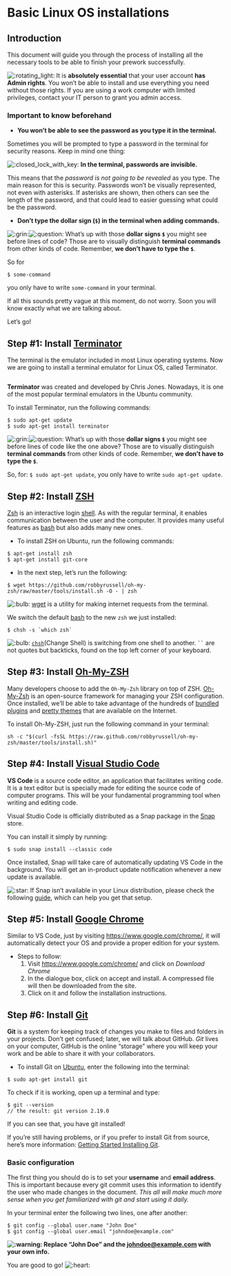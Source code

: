 <!DOCTYPE html>
<html lang="en">
<head>
    <meta charset="UTF-8">
    <meta http-equiv="X-UA-Compatible" content="IE=edge">
    <meta name="viewport" content="width=device-width, initial-scale=1.0">
</head>
<body>

# Basic Linux OS installations
<h2 class="raw">Introduction</h2>
<p>This document will guide you through the process of installing all the necessary tools to be able to finish your prework successfully.</p>
<div class="alert alert-danger">
<p><img class="emoji" alt=":rotating_light:" src="https://cdn.jsdelivr.net/npm/@hackmd/emojify.js@2.1.0/dist/images/basic/rotating_light.png" /> It is <strong>absolutely essential</strong> that your user account <strong>has Admin rights</strong>. You won&rsquo;t be able to install and use everything you need without those rights. If you are using a work computer with limited privileges, contact your IT person to grant you admin access.</p>
</div>
<h3 class="raw">Important to know beforehand</h3>
<ul>
<li class="raw"><strong>You won&rsquo;t be able to see the password as you type it in the terminal.</strong></li>
</ul>
<p>Sometimes you will be prompted to type a password in the terminal for security reasons. Keep in mind one thing:</p>
<div class="alert alert-info">
<p><img class="emoji" alt=":closed_lock_with_key:" src="https://cdn.jsdelivr.net/npm/@hackmd/emojify.js@2.1.0/dist/images/basic/closed_lock_with_key.png" /> <strong>In the terminal, passwords are invisible.</strong></p>
</div>
<p>This means that the <em>password is not going to be revealed</em> as you type. The main reason for this is security. Passwords won&rsquo;t be visually represented, not even with asterisks. If asterisks are shown, then others can see the length of the password, and that could lead to easier guessing what could be the password.</p>
<ul>
<li class="raw"><strong>Don&rsquo;t type the dollar sign (<code>$</code>) in the terminal when adding commands.</strong></li>
</ul>
<p><img class="emoji" alt=":grin:" src="https://cdn.jsdelivr.net/npm/@hackmd/emojify.js@2.1.0/dist/images/basic/grin.png" /><img class="emoji" alt=":question:" src="https://cdn.jsdelivr.net/npm/@hackmd/emojify.js@2.1.0/dist/images/basic/question.png" /> What&rsquo;s up with those <strong>dollar signs <code>$</code></strong> you might see before lines of code? Those are to visually distinguish <strong>terminal commands</strong> from other kinds of code. Remember, <strong>we don&rsquo;t have to type the <code>$</code></strong>.</p>
<div class="alert alert-info">
<p>So for</p>
<pre><code class="shell hljs raw">$ some-command
</code></pre>
<p>you only have to write <code>some-command</code> in your terminal.</p>
</div>
<p>If all this sounds pretty vague at this moment, do not worry. Soon you will know exactly what we are talking about.</p>
<p>Let&rsquo;s go!</p>
<h2 class="raw">Step #1: Install <a href="https://terminator-gtk3.readthedocs.io/en/latest/">Terminator</a></h2>
<p>The terminal is the emulator included in most Linux operating systems. Now we are going to install a terminal emulator for Linux OS, called Terminator.</p>
<p><img src="https://s3-eu-west-1.amazonaws.com/ih-materials/uploads/upload_a47bdce139b9409100f968b5925f5da2.png" alt="" class="raw md-image" /></p>
<p><strong>Terminator</strong> was created and developed by Chris Jones. Nowadays, it is one of the most popular terminal emulators in the Ubuntu community.</p>
<p>To install Terminator, run the following commands:</p>
<pre><code class="shell hljs raw">$ sudo apt-get update
$ sudo apt-get install terminator
</code></pre>
<div class="alert alert-warning">
<p><img class="emoji" alt=":grin:" src="https://cdn.jsdelivr.net/npm/@hackmd/emojify.js@2.1.0/dist/images/basic/grin.png" /><img class="emoji" alt=":question:" src="https://cdn.jsdelivr.net/npm/@hackmd/emojify.js@2.1.0/dist/images/basic/question.png" /> What&rsquo;s up with those <strong>dollar signs <code>$</code></strong> you might see before lines of code like the one above? Those are to visually distinguish <strong>terminal commands</strong> from other kinds of code. Remember, <strong>we don&rsquo;t have to type the <code>$</code></strong>.</p>
<p>So, for: <code>$ sudo apt-get update</code>, you only have to write <code>sudo apt-get update</code>.</p>
</div>
<h2 class="raw">Step #2: Install <a href="https://linuxconfig.org/learn-the-basics-of-the-zsh-shell">ZSH</a></h2>
<p><a href="https://en.wikipedia.org/wiki/Z_shell">Zsh</a> is an interactive login <a href="https://en.wikipedia.org/wiki/Unix_shell">shell</a>. As with the regular terminal, it enables communication between the user and the computer. It provides many useful features as <a href="https://en.wikipedia.org/wiki/Bash_(Unix_shell)">bash</a> but also adds many new ones.</p>
<ul>
<li class="raw">To install ZSH on Ubuntu, run the following commands:</li>
</ul>
<pre><code class="bash hljs raw">$ apt-get install zsh
$ apt-get install git-core
</code></pre>
<ul>
<li class="raw">In the next step, let&rsquo;s run the following:</li>
</ul>
<pre><code class="bash hljs raw">$ wget https://github.com/robbyrussell/oh-my-zsh/raw/master/tools/install.sh -O - | zsh
</code></pre>
<div class="alert alert-info">
<p><img class="emoji" alt=":bulb:" src="https://cdn.jsdelivr.net/npm/@hackmd/emojify.js@2.1.0/dist/images/basic/bulb.png" /> <a href="https://www.gnu.org/software/wget/">wget</a> is a utility for making internet requests from the terminal.</p>
</div>
<p>We switch the default <a href="https://en.wikipedia.org/wiki/Bash_(Unix_shell)">bash</a> to the new <code>zsh</code> we just installed:</p>
<pre><code class="bash hljs raw">$ chsh -s `which zsh`
</code></pre>
<div class="alert alert-info">
<p><img class="emoji" alt=":bulb:" src="https://cdn.jsdelivr.net/npm/@hackmd/emojify.js@2.1.0/dist/images/basic/bulb.png" /> <a href="https://linux.die.net/man/1/chsh"><code>chsh</code></a>(Change Shell) is switching from one shell to another. <code>``</code> are not quotes but backticks, found on the top left corner of your keyboard.</p>
</div>
<h2 class="raw">Step #3: Install <a href="http://ohmyz.sh/">Oh-My-ZSH</a></h2>
<p>Many developers choose to add the <code>Oh-My-Zsh</code> library on top of ZSH. <a href="http://ohmyz.sh/">Oh-My-Zsh</a> is an open-source framework for managing your ZSH configuration. Once installed, we&rsquo;ll be able to take advantage of the hundreds of <a href="https://github.com/robbyrussell/oh-my-zsh/wiki/Plugins">bundled plugins</a> and <a href="https://github.com/robbyrussell/oh-my-zsh/wiki/Themes">pretty themes</a> that are available on the Internet.</p>
<p>To install Oh-My-ZSH, just run the following command in your terminal:</p>
<pre><code class="bash hljs raw">sh -c "$(curl -fsSL https://raw.github.com/robbyrussell/oh-my-zsh/master/tools/install.sh)"
</code></pre>
<h2 class="raw">Step #4: Install <a href="https://code.visualstudio.com/docs/setup/linux">Visual Studio Code</a></h2>
<p><strong>VS Code</strong> is a source code editor, an application that facilitates writing code. It is a text editor but is specially made for editing the source code of computer programs. This will be your fundamental programming tool when writing and editing code.</p>
<p>Visual Studio Code is officially distributed as a Snap package in the <a href="https://snapcraft.io/store">Snap</a> store.</p>
<p>You can install it simply by running:</p>
<pre><code class="bash hljs raw">$ sudo snap install --classic code
</code></pre>
<p>Once installed, Snap will take care of automatically updating VS Code in the background. You will get an in-product update notification whenever a new update is available.</p>
<p><img class="emoji" alt=":star:" src="https://cdn.jsdelivr.net/npm/@hackmd/emojify.js@2.1.0/dist/images/basic/star.png" /> If Snap isn&rsquo;t available in your Linux distribution, please check the following <a href="https://docs.snapcraft.io/installing-snapd/6735">guide</a>, which can help you get that setup.</p>
<h2 class="raw">Step #5: Install <a href="https://www.google.com/chrome/">Google Chrome</a></h2>
<p>Similar to VS Code, just by visiting <a href="https://www.google.com/chrome/">https://www.google.com/chrome/</a>, it will automatically detect your OS and provide a proper edition for your system.</p>
<ul>
<li class="raw">Steps to follow:<ol>
<li class="raw">Visit <a href="https://www.google.com/chrome/">https://www.google.com/chrome/</a> and click on <em>Download Chrome</em></li>
<li class="raw">In the dialogue box, click on accept and install. A compressed file will then be downloaded from the site.</li>
<li class="raw">Click on it and follow the installation instructions.</li>
</ol></li>
</ul>
<h2 class="raw">Step #6: Install <a href="https://git-scm.com/">Git</a></h2>
<p><strong>Git</strong> is a system for keeping track of changes you make to files and folders in your projects. Don&rsquo;t get confused; later, we will talk about GitHub. <em>Git</em> lives on your computer, GitHub is the online &ldquo;storage&rdquo; where you will keep your work and be able to share it with your collaborators.</p>
<ul>
<li class="raw">To install Git on <a href="https://www.ubuntu.com/">Ubuntu</a>, enter the following into the terminal:</li>
</ul>
<pre><code>$ sudo apt-get install git
</code></pre>
<p>To check if it is working, open up a terminal and type:</p>
<pre><code>$ git --version
// the result: git version 2.19.0
</code></pre>
<p>If you can see that, you have git installed!</p>
<p>If you&rsquo;re still having problems, or if you prefer to install Git from source, here&rsquo;s more information: <a href="http://git-scm.com/book/en/v2/Getting-Started-Installing-Git">Getting Started Installing Git</a>.</p>
<h3 class="raw">Basic configuration</h3>
<p>The first thing you should do is to set your <strong>username</strong> and <strong>email address</strong>. This is important because every git commit uses this information to identify the user who made changes in the document. <em>This all will make much more sense when you get familiarized with git and start using it daily.</em></p>
<p>In your terminal enter the following two lines, one after another:</p>
<pre><code class="bash hljs raw">$ git config --global user.name "John Doe"
$ git config --global user.email "johndoe@example.com"
</code></pre>
<p><strong><img class="emoji" alt=":warning:" src="https://cdn.jsdelivr.net/npm/@hackmd/emojify.js@2.1.0/dist/images/basic/warning.png" /> Replace &ldquo;John Doe&rdquo; and the <a href="mailto:johndoe@example.com">johndoe@example.com</a> with your own info.</strong></p>
<p></p>
<p>You are good to go! <img class="emoji" alt=":heart:" src="https://cdn.jsdelivr.net/npm/@hackmd/emojify.js@2.1.0/dist/images/basic/heart.png" /></p>
<p></p>
</body>
</html>

</body>
</html>
